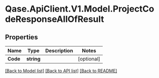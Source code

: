 # Qase.ApiClient.V1.Model.ProjectCodeResponseAllOfResult

## Properties

Name | Type | Description | Notes
------------ | ------------- | ------------- | -------------
**Code** | **string** |  | [optional] 

[[Back to Model list]](../../README.md#documentation-for-models) [[Back to API list]](../../README.md#documentation-for-api-endpoints) [[Back to README]](../../README.md)

